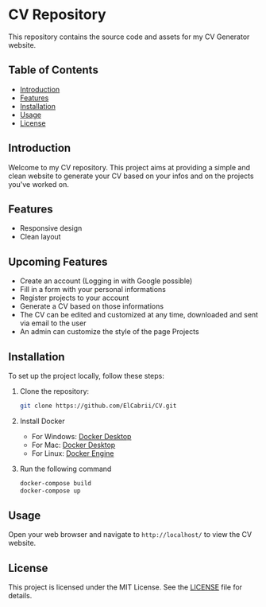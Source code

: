 # CV Repository

This repository contains the source code and assets for my CV Generator website.

## Table of Contents

- [Introduction](#introduction)
- [Features](#features)
- [Installation](#installation)
- [Usage](#usage)
- [License](#license)

## Introduction

Welcome to my CV repository. This project aims at providing a simple and clean website to generate your CV based on your infos and on the projects you've worked on.

## Features

- Responsive design
- Clean layout

## Upcoming Features

- Create an account (Logging in with Google possible)
- Fill in a form with your personal informations
- Register projects to your account
- Generate a CV based on those informations
- The CV can be edited and customized at any time, downloaded and sent via email to the user
- An admin can customize the style of the page Projects

## Installation

To set up the project locally, follow these steps:

1. Clone the repository:
    ```bash
    git clone https://github.com/ElCabrii/CV.git
    ```
2. Install Docker
    - For Windows: [Docker Desktop](https://docs.docker.com/docker-for-windows/install/)
    - For Mac: [Docker Desktop](https://docs.docker.com/docker-for-mac/install/)
    - For Linux: [Docker Engine](https://docs.docker.com/engine/install/)
    
3. Run the following command 
    ```bash
    docker-compose build
    docker-compose up
    ```


## Usage

Open your web browser and navigate to `http://localhost/` to view the CV website.

## License

This project is licensed under the MIT License. See the [LICENSE](LICENSE) file for details.
